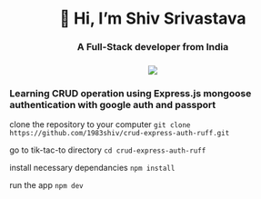 <h1 align="center">👋 Hi, I’m Shiv Srivastava</h1>

<h3 align="center">A Full-Stack developer from India</h3>
<h3 align="center"><a href="https://twitter.com/const_shiv" ><img src="https://img.shields.io/twitter/follow/const_shiv.svg?style=social" /> </a></h3>

### Learning CRUD operation using Express.js mongoose authentication with google auth and passport

clone the repository to your computer
`git clone https://github.com/1983shiv/crud-express-auth-ruff.git`

go to tik-tac-to directory
`cd crud-express-auth-ruff`

install necessary dependancies
`npm install`

run the app
`npm dev`
